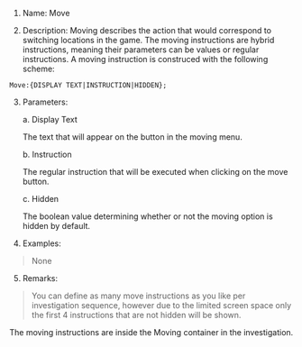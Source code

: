 1. Name: Move

2. Description: Moving describes the action that would correspond to switching locations in the game. The moving instructions are hybrid instructions, meaning their parameters can be values or regular instructions. A moving instruction is construced with the following scheme:
```
Move:{DISPLAY TEXT|INSTRUCTION|HIDDEN};
```

3. Parameters:

    a. Display Text
    
    The text that will appear on the button in the moving menu.
    
    b. Instruction
    
    The regular instruction that will be executed when clicking on the move button.

    c. Hidden

    The boolean value determining whether or not the moving option is hidden by default.
4. Examples:
> None
5. Remarks:
>You can define as many move instructions as you like per investigation sequence, however due to the limited screen space only the first 4 instructions that are not hidden will be shown.
> 
The moving instructions are inside the Moving container in the investigation.